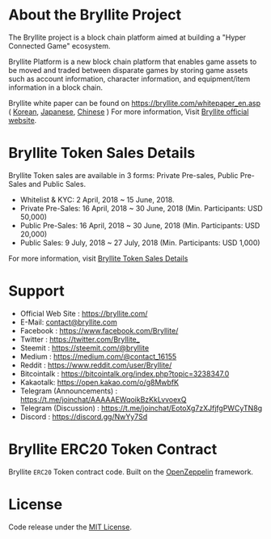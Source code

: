 # About the Bryllite Project
The Bryllite project is a block chain platform aimed at building a "Hyper Connected Game" ecosystem.

Bryllite Platform is a new block chain platform that enables game assets to be moved and traded between disparate games by storing game assets such as account information, character information, and equipment/item information in a block chain.

Bryllite white paper can be found on <https://bryllite.com/whitepaper_en.asp> ( [Korean](https://bryllite.com/whitepaper_ko.asp), [Japanese](https://bryllite.com/whitepaper_ja.asp), [Chinese](https://bryllite.com/whitepaper_zh.asp) )
For more information, Visit [Bryllite official website](https://bryllite.com/).

# Bryllite Token Sales Details
Bryllite Token sales are available in 3 forms: Private Pre-sales, Public Pre-Sales and Public Sales.

* Whitelist & KYC: 2 April, 2018 ~ 15 June, 2018.
* Private Pre-Sales: 16 April, 2018 ~ 30 June, 2018 (Min. Participants: USD 50,000)
* Public Pre-Sales: 16 April, 2018 ~ 30 June, 2018 (Min. Participants: USD 20,000)
* Public Sales: 9 July, 2018 ~ 27 July, 2018 (Min. Participants: USD 1,000)

For more information, visit [Bryllite Token Sales Details](https://bryllite.com/en/tokenSale.asp)

# Support

* Official Web Site : <https://bryllite.com/>
* E-Mail: <contact@bryllite.com>
* Facebook : <https://www.facebook.com/Bryllite/>
* Twitter : <https://twitter.com/Bryllite_>
* Steemit : <https://steemit.com/@bryllite>
* Medium : <https://medium.com/@contact_16155>
* Reddit : <https://www.reddit.com/user/Bryllite/>
* Bitcointalk : <https://bitcointalk.org/index.php?topic=3238347.0>
* Kakaotalk: <https://open.kakao.com/o/g8MwbfK>
* Telegram (Announcements) : <https://t.me/joinchat/AAAAAEWqoikBzKkLvvoexQ>
* Telegram (Discussion) : <https://t.me/joinchat/EotoXg7zXJfjfgPWCyTN8g>
* Discord : <https://discord.gg/NwYy7Sd>

# Bryllite ERC20 Token Contract

Bryllite `ERC20` Token contract code. Built on the [OpenZeppelin](https://openzeppelin.org) framework.

# License

Code release under the [MIT License](https://github.com/bryllite/bryllite-ico/blob/master/LICENSE).
